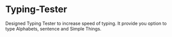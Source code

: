 # Typing-Tester
Designed Typing Tester to increase speed of typing. It provide you option to type Alphabets, sentence and Simple Things.
